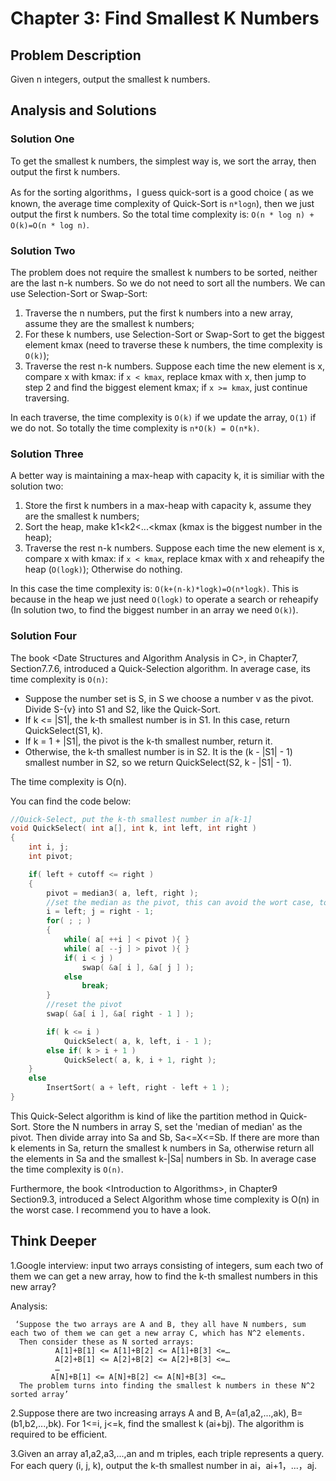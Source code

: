 Chapter 3: Find Smallest K Numbers
==========

## Problem Description

Given n integers, output the smallest k numbers.  

## Analysis and Solutions
### Solution One

To get the smallest k numbers, the simplest way is, we sort the array, then output the first k numbers.

As for the sorting algorithms，I guess quick-sort is a good choice ( as we known, the average time complexity of Quick-Sort is `n*logn`), then we just output the first k numbers. So the total time complexity is: `O(n * log n) + O(k)=O(n * log n)`.

### Solution Two

The problem does not require the smallest k numbers to be sorted, neither are the last n-k numbers. So we do not need to sort all the numbers. We can use Selection-Sort or Swap-Sort:
 
1. Traverse the n numbers, put the first k numbers into a new array, assume they are the smallest k numbers;
2. For these k numbers, use Selection-Sort or Swap-Sort to get the biggest element kmax (need to traverse these k numbers, the time complexity is `O(k)`);
3. Traverse the rest n-k numbers. Suppose each time the new element is x, compare x with kmax: if `x < kmax`, replace kmax with x, then jump to step 2 and find the biggest element kmax; if `x >= kmax`, just continue traversing.

In each traverse, the time complexity is `O(k)` if we update the array, `O(1)` if we do not. So totally the time complexity is `n*O(k) = O(n*k)`.
	
### Solution Three

A better way is maintaining a max-heap with capacity k, it is similiar with the solution two:

1. Store the first k numbers in a max-heap with capacity k, assume they are the smallest k numbers;
2. Sort the heap, make k1<k2<...<kmax (kmax is the biggest number in the heap);
3. Traverse the rest n-k numbers. Suppose each time the new element is x, compare x with kmax: if `x < kmax`, replace kmax with x and reheapify the heap (`O(logk)`); Otherwise do nothing.

In this case the time complexity is: `O(k+(n-k)*logk)=O(n*logk)`. This is because in the heap we just need `O(logk)` to operate a search or reheapify (In solution two, to find the biggest number in an array we need `O(k)`).

### Solution Four

The book \<Date Structures and Algorithm Analysis in C\>, in Chapter7, Section7.7.6, introduced a Quick-Selection algorithm. In average case, its time complexity is `O(n)`:

- Suppose the number set is S, in S we choose a number v as the pivot. Divide S-{v} into S1 and S2, like the Quick-Sort.
- If k <= |S1|, the k-th smallest number is in S1. In this case, return QuickSelect(S1, k).
- If k = 1 + |S1|, the pivot is the k-th smallest number, return it.
- Otherwise, the k-th smallest number is in S2. It is the (k - |S1| - 1) smallest number in S2, so we return QuickSelect(S2, k - |S1| - 1).

The time complexity is O(n).

You can find the code below:

```cpp  
//Quick-Select, put the k-th smallest number in a[k-1]  
void QuickSelect( int a[], int k, int left, int right )
{
    int i, j;
    int pivot;

    if( left + cutoff <= right )
    {
        pivot = median3( a, left, right );
        //set the median as the pivot, this can avoid the wort case, to some extent
        i = left; j = right - 1;
        for( ; ; )
        {
            while( a[ ++i ] < pivot ){ }
            while( a[ --j ] > pivot ){ }
            if( i < j )
                swap( &a[ i ], &a[ j ] );
            else
                break;
        }
        //reset the pivot
        swap( &a[ i ], &a[ right - 1 ] );  

        if( k <= i )
            QuickSelect( a, k, left, i - 1 );
        else if( k > i + 1 )
            QuickSelect( a, k, i + 1, right );
    }
    else  
        InsertSort( a + left, right - left + 1 );
}

```

This Quick-Select algorithm is kind of like the partition method in Quick-Sort. Store the N numbers in array S, set the 'median of median' as the pivot. Then divide array into Sa and Sb, Sa<=X<=Sb. If there are more than k elements in Sa, return the smallest k numbers in Sa, otherwise return all the elements in Sa and the smallest k-|Sa| numbers in Sb. In average case the time complexity is `O(n)`.

Furthermore, the book \<Introduction to Algorithms\>, in Chapter9 Section9.3, introduced a Select Algorithm whose time complexity is O(n) in the worst case. I recommend you to have a look.


## Think Deeper
1.Google interview: input two arrays consisting of integers, sum each two of them we can get a new array, how to find the k-th smallest numbers in this new array?

Analysis:  

     ‘Suppose the two arrays are A and B, they all have N numbers, sum each two of them we can get a new array C, which has N^2 elements.
      Then consider these as N sorted arrays:
              A[1]+B[1] <= A[1]+B[2] <= A[1]+B[3] <=…
              A[2]+B[1] <= A[2]+B[2] <= A[2]+B[3] <=…
              …
             A[N]+B[1] <= A[N]+B[2] <= A[N]+B[3] <=…
      The problem turns into finding the smallest k numbers in these N^2 sorted array’


2.Suppose there are two increasing arrays A and B, A=(a1,a2,...,ak), B=(b1,b2,...,bk). For 1<=i, j<=k, find the smallest k (ai+bj). The algorithm is required to be efficient.


3.Given an array a1,a2,a3,...,an and m triples, each triple represents a query. For each query (i, j, k), output the k-th smallest number in ai，ai+1，...，aj.
